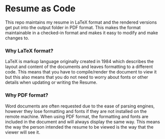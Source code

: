 # Resume as Code

This repo maintains my resume in LaTeX format and the rendered versions get put into the output folder in PDF format. This makes the format maintainable in a checked-in format and makes it easy to modify and make changes to. 


### Why LaTeX format?
LaTeX is markup language originally created in 1984 which describes the layout and content of the documents and leaves formatting to a different code. This means that you have to compile/render the document to view it but this also means that you do not need to worry about fonts or other details when updating or writing the Resume.

### Why PDF format?
Word documents are often requested due to the ease of parsing engines, however they lose formatting and fonts if they are not installed on the remote machine. When using PDF format, the formatting and fonts are included in the document and will always display the same way. This means the way the person intended the resume to be viewed is the way that the viewer will see it.